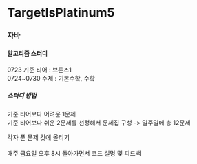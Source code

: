 # TargetIsPlatinum5

<h3>자바</h3>

<h4>알고리즘 스터디</h4>

0723 기준 티어 : 브론즈1<br>
0724~0730 주제 : 기본수학, 수학

<h5>스터디 방법</h5>
기준 티어보다 어려운 1문제<br>
기준 티어보다 쉬운 2문제를 선정해서 문제집 구성 -> 일주일에 총 12문제

각자 푼 문제 깃에 올리기<br>
<br>
매주 금요일 오후 8시 돌아가면서 코드 설명 및 피드백
